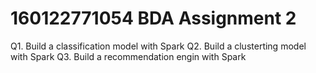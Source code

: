 # 160122771054 BDA Assignment 2
Q1. Build a classification model with Spark
Q2. Build a clusterting model with Spark
Q3. Build a recommendation engin with Spark
